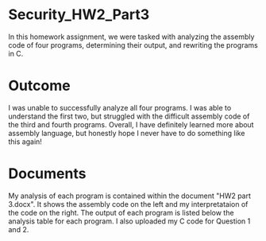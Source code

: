 # Security_HW2_Part3

In this homework assignment, we were tasked with analyzing the assembly code of four programs, determining their output, and rewriting the programs in C.

# Outcome
I was unable to successfully analyze all four programs. I was able to understand the first two, but struggled with the difficult assembly code of the third and fourth programs.
Overall, I have definitely learned more about assembly language, but honestly hope I never have to do something like this again!

# Documents
My analysis of each program is contained within the document "HW2 part 3.docx". It shows the assembly code on the left and my interpretataion of the code on the right. The output of each program is listed below the analysis table for each program. I also uploaded my C code for Question 1 and 2.
